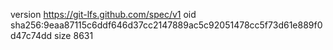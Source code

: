 version https://git-lfs.github.com/spec/v1
oid sha256:9eaa87115c6ddf646d37cc2147889ac5c92051478cc5f73d61e889f0d47c74dd
size 8631
